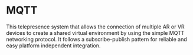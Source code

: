 # MQTT
This telepresence system that allows the connection of multiple AR or VR devices to create a shared virtual environment by using the simple MQTT networking protocol. It follows a subscribe-publish pattern for reliable and easy platform independent integration.
